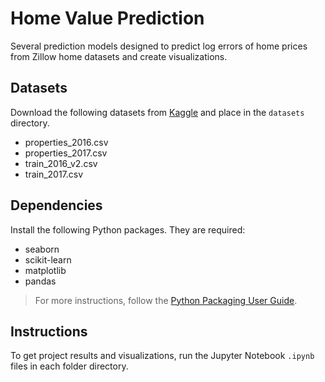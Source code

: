 # Home Value Prediction

Several prediction models designed to predict log errors of home prices from Zillow home datasets and create visualizations.

## Datasets

Download the following datasets from [Kaggle](https://www.kaggle.com/competitions/zillow-prize-1/data) and place in the `datasets` directory.
- properties_2016.csv
- properties_2017.csv
- train_2016_v2.csv
- train_2017.csv

## Dependencies

Install the following Python packages. They are required:
* seaborn
* scikit-learn
* matplotlib
* pandas

> For more instructions, follow the [Python Packaging User Guide](https://packaging.python.org/en/latest/tutorials/installing-packages/).

## Instructions

To get project results and visualizations, run the Jupyter Notebook `.ipynb` files in each folder directory.
